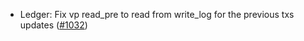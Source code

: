 - Ledger: Fix vp read_pre to read from write_log for the previous txs updates
  ([#1032](https://github.com/anoma/anoma/issues/1032))